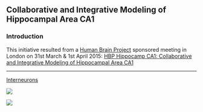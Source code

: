 ## Collaborative and Integrative Modeling of Hippocampal Area CA1

### Introduction

This initiative resulted from a [Human Brain Project](http://humanbrainproject.eu/) sponsored meeting in London on 31st March & 1st April 2015: [HBP Hippocamp CA1: Collaborative and Integrative Modeling of Hippocampal Area CA1](http://neuralensemble.org/meetings/HippocampCA1)

--------------------------------------------------------------

[Interneurons]()

![](https://raw.githubusercontent.com/OpenSourceBrain/CommunityModellingCA1/master/ca1_interneurons.jpg)

![](https://raw.githubusercontent.com/OpenSourceBrain/CommunityModellingCA1/master/ca1_pcs.jpg)

